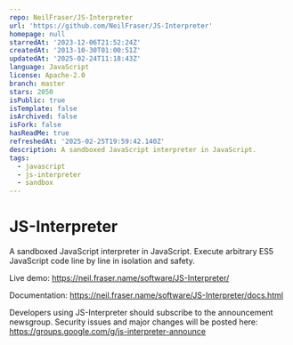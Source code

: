 ```yaml
---
repo: NeilFraser/JS-Interpreter
url: 'https://github.com/NeilFraser/JS-Interpreter'
homepage: null
starredAt: '2023-12-06T21:52:24Z'
createdAt: '2013-10-30T01:00:51Z'
updatedAt: '2025-02-24T11:18:43Z'
language: JavaScript
license: Apache-2.0
branch: master
stars: 2050
isPublic: true
isTemplate: false
isArchived: false
isFork: false
hasReadMe: true
refreshedAt: '2025-02-25T19:59:42.140Z'
description: A sandboxed JavaScript interpreter in JavaScript.
tags:
  - javascript
  - js-interpreter
  - sandbox
---
```


JS-Interpreter
==============

A sandboxed JavaScript interpreter in JavaScript.  Execute arbitrary ES5
JavaScript code line by line in isolation and safety.

Live demo:
https://neil.fraser.name/software/JS-Interpreter/

Documentation:
https://neil.fraser.name/software/JS-Interpreter/docs.html

Developers using JS-Interpreter should subscribe to the announcement newsgroup.
Security issues and major changes will be posted here:
https://groups.google.com/g/js-interpreter-announce
